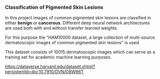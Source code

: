 ### Classification of Pigmented Skin Lesions

In this project images of common pigmented skin lesions are classified in either
**benign** or **cancerous**. Different deep neural network architectures are used both with and without transfer learned weights.

For this purpose the "HAM10000 dataset, a large collection of multi-source dermatoscopic images of common pigmented skin lesions" is used.

This dataset consists of 10015 dermatoscopic images which can serve as a training set for academic machine learning purposes.

https://dataverse.harvard.edu/dataset.xhtml?persistentId=doi:10.7910/DVN/DBW86T
